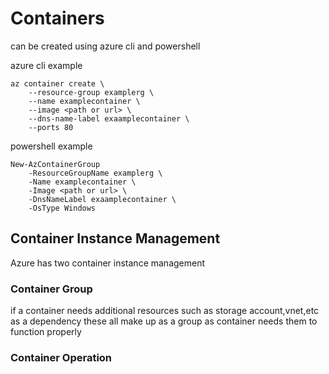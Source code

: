 # Containers 
can be created using azure cli and powershell

azure cli example 
```
az container create \
    --resource-group examplerg \
    --name examplecontainer \
    --image <path or url> \
    --dns-name-label exaamplecontainer \
    --ports 80
```
powershell example 
```
New-AzContainerGroup 
    -ResourceGroupName examplerg \
    -Name examplecontainer \
    -Image <path or url> \
    -DnsNameLabel exaamplecontainer \
    -OsType Windows
```
## Container Instance Management
Azure has two container instance management
### Container Group 
if a container needs additional resources such as storage account,vnet,etc as a dependency these all make up as a group as container needs them to function properly
### Container Operation

